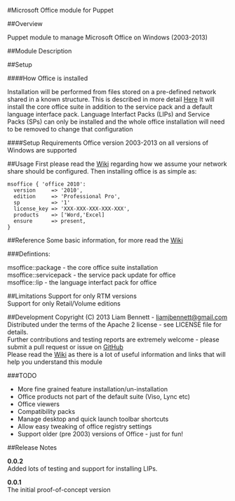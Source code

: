 #Microsoft Office module for Puppet


##Overview

Puppet module to manage Microsoft Office on Windows (2003-2013)

##Module Description

##Setup

####How Office is installed

Installation will be performed from files stored on a pre-defined network shared in a known structure. This is described in more detail [Here]()
It will install the core office suite in addition to the service pack and a default language interface pack.
Language Interfact Packs (LIPs) and Service Packs (SPs) can only be installed and the whole office installation will need to be removed to change that configuration

####Setup Requirements
Office version 2003-2013 on all versions of Windows are supported

##Usage
First please read the [Wiki](https://github.com/liamjbennett/puppet-msoffice/wiki) regarding how we assume your network
share should be configured. Then installing office is as simple as:

    msoffice { 'office 2010':
      version     => '2010',
      edition     => 'Professional Pro',
      sp          => '1'
      license_key => 'XXX-XXX-XXX-XXX-XXX',
      products    => ['Word,'Excel]
      ensure      => present,
    }


##Reference
Some basic information, for more read the [Wiki](https://github.com/liamjbennett/puppet-msoffice/wiki)

###Defintions:

msoffice::package     - the core office suite installation <br/>
msoffice::servicepack - the service pack update for office <br/>
msoffice::lip         - the language interfact pack for office <br/>


##Limitations
Support for only RTM versions <br/>
Support for only Retail/Volume editions <br/>


##Development
Copyright (C) 2013 Liam Bennett - <liamjbennett@gmail.com> <br/>
Distributed under the terms of the Apache 2 license - see LICENSE file for details. <br/>
Further contributions and testing reports are extremely welcome - please submit a pull request or issue on [GitHub](https://github.com/liamjbennett/puppet-msoffice) <br/>
Please read the [Wiki](https://github.com/liamjbennett/puppet-msoffice/wiki) as there is a lot of useful information and links that will help you understand this module <br/>

###TODO
* More fine grained feature installation/un-installation
* Office products not part of the default suite (Viso, Lync etc)
* Office viewers
* Compatibility packs
* Manage desktop and quick launch toolbar shortcuts
* Allow easy tweaking of office registry settings
* Support older (pre 2003) versions of Office - just for fun!

##Release Notes

__0.0.2__ <br/>
Added lots of testing and support for installing LIPs.

__0.0.1__ <br/>
The initial proof-of-concept version